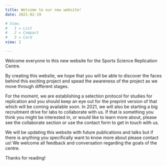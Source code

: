 ```yaml
---
title: Welcome to our new website!
date: 2021-02-19

# View.
#   1 = List
#   2 = Compact
#   3 = Card
view: 2

---
```


<!--more-->

Welcome everyone to this new website for the Sports Science Replication Centre.

By creating this website, we hope that you will be able to discover the faces behind this exciting project and spead the awareness of the project as we move through different stages.

For the moment, we are establishing a selection protocol for studies for replication and you should keep an eye out for the preprint version of that which will be coming available soon. In 2021, we will also be starting a big recruitment drive for labs to collaborate with us. If that is something you think you might be interested in, or would like to learn more about, please see the collaborate section or use the contact form to get in touch with us.

We will be updating this website with future publications and talks but if there is anything you specifically want to know more about please contact us! We welcome all feedback and conversation regarding the goals of the centre.

Thanks for reading!
